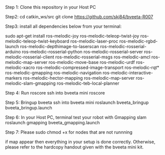 Step 1:
Clone this repository in your Host PC

Step2:
cd catkin_ws/src
git clone https://github.com/skj84/bveeta-R007

Step3:
install all dependencies below from your terminal:

sudo apt-get install ros-melodic-joy ros-melodic-teleop-twist-joy   ros-melodic-teleop-twist-keyboard ros-melodic-laser-proc   ros-melodic-rgbd-launch ros-melodic-depthimage-to-laserscan   ros-melodic-rosserial-arduino ros-melodic-rosserial-python   ros-melodic-rosserial-server ros-melodic-rosserial-client   ros-melodic-rosserial-msgs ros-melodic-amcl ros-melodic-map-server   ros-melodic-move-base ros-melodic-urdf ros-melodic-xacro   ros-melodic-compressed-image-transport ros-melodic-rqt*   ros-melodic-gmapping ros-melodic-navigation ros-melodic-interactive-markers ros-melodic-hector-mapping ros-melodic-map-server ros-melodic-slam-gmapping ros-melodic-teb-local-planner

Step 4: Run roscore
ssh into bveeta mini
roscore
 
Step 5: Bringup bveeta
ssh into bveeta mini
roslaunch bveeta_bringup bveeta_bringup.launch

Step 6:
In your Host PC, terminal test your robot with Gmapping slam
roslaunch gmapping bveeta_gmapping.launch

Step 7:
Please sudo chmod +x for nodes that are not runnning 

if map appear then everything in your setup is done correctly. Otherwise, please refer to the hardcopy handout given
with the bveeta mini kit.
